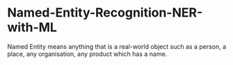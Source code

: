 # Named-Entity-Recognition-NER-with-ML
Named Entity means anything that is a real-world object such as a person, a place, any organisation, any product which has a name.

